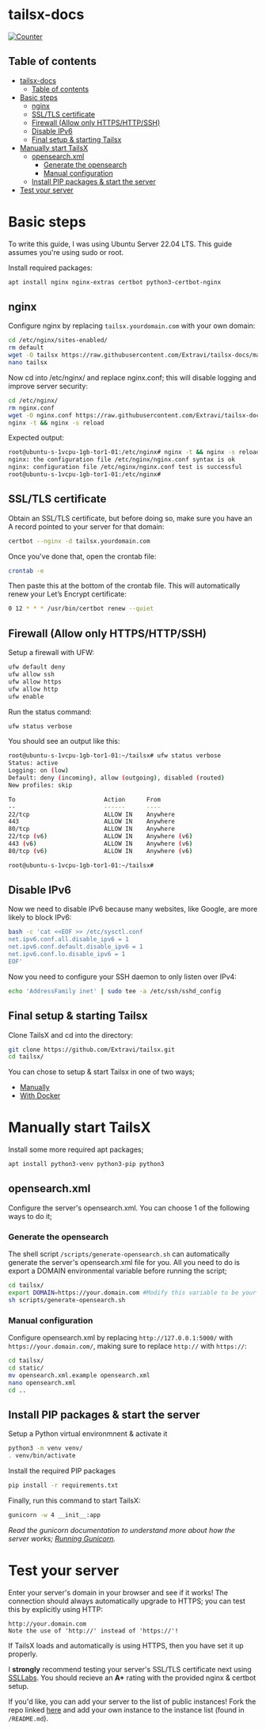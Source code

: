 # tailsx-docs

[![Counter](https://visitor-badge.laobi.icu/badge?page_id=Extravi.tailsxdocs)](https://github.com/Extravi/tailsx-docs)
## Table of contents
- [tailsx-docs](#tailsx-docs)
  - [Table of contents](#table-of-contents)
- [Basic steps](#basic-steps)
  - [nginx](#nginx)
  - [SSL/TLS certificate](#ssltls-certificate)
  - [Firewall (Allow only HTTPS/HTTP/SSH)](#firewall-allow-only-httpshttpssh)
  - [Disable IPv6](#disable-ipv6)
  - [Final setup \& starting Tailsx](#final-setup--starting-tailsx)
- [Manually start TailsX](#manually-start-tailsx)
  - [opensearch.xml](#opensearchxml)
    - [Generate the opensearch](#generate-the-opensearch)
    - [Manual configuration](#manual-configuration)
  - [Install PIP packages \& start the server](#install-pip-packages--start-the-server)
- [Test your server](#test-your-server)

# Basic steps

To write this guide, I was using Ubuntu Server 22.04 LTS. This guide assumes you're using sudo or root.

Install required packages:
```bash
apt install nginx nginx-extras certbot python3-certbot-nginx
```

## nginx

Configure nginx by replacing `tailsx.yourdomain.com` with your own domain:
```bash
cd /etc/nginx/sites-enabled/
rm default
wget -O tailsx https://raw.githubusercontent.com/Extravi/tailsx-docs/main/config/tailsx
nano tailsx
```

Now cd into /etc/nginx/ and replace nginx.conf; this will disable logging and improve server security:
```bash
cd /etc/nginx/
rm nginx.conf
wget -O nginx.conf https://raw.githubusercontent.com/Extravi/tailsx-docs/main/config/nginx.conf
nginx -t && nginx -s reload
```

Expected output:
```bash
root@ubuntu-s-1vcpu-1gb-tor1-01:/etc/nginx# nginx -t && nginx -s reload
nginx: the configuration file /etc/nginx/nginx.conf syntax is ok
nginx: configuration file /etc/nginx/nginx.conf test is successful
root@ubuntu-s-1vcpu-1gb-tor1-01:/etc/nginx#
```

## SSL/TLS certificate
Obtain an SSL/TLS certificate, but before doing so, make sure you have an A record pointed to your server for that domain:
```bash
certbot --nginx -d tailsx.yourdomain.com
```

Once you've done that, open the crontab file:
```bash
crontab -e
```

Then paste this at the bottom of the crontab file. This will automatically renew your Let’s Encrypt certificate:
```bash
0 12 * * * /usr/bin/certbot renew --quiet
```

## Firewall (Allow only HTTPS/HTTP/SSH)
Setup a firewall with UFW:
```bash
ufw default deny
ufw allow ssh
ufw allow https
ufw allow http
ufw enable
```

Run the status command:
```bash
ufw status verbose
```

You should see an output like this:
```bash
root@ubuntu-s-1vcpu-1gb-tor1-01:~/tailsx# ufw status verbose
Status: active
Logging: on (low)
Default: deny (incoming), allow (outgoing), disabled (routed)
New profiles: skip

To                         Action      From
--                         ------      ----
22/tcp                     ALLOW IN    Anywhere
443                        ALLOW IN    Anywhere
80/tcp                     ALLOW IN    Anywhere
22/tcp (v6)                ALLOW IN    Anywhere (v6)
443 (v6)                   ALLOW IN    Anywhere (v6)
80/tcp (v6)                ALLOW IN    Anywhere (v6)

root@ubuntu-s-1vcpu-1gb-tor1-01:~/tailsx#
```

## Disable IPv6
Now we need to disable IPv6 because many websites, like Google, are more likely to block IPv6:
```bash
bash -c 'cat <<EOF >> /etc/sysctl.conf
net.ipv6.conf.all.disable_ipv6 = 1
net.ipv6.conf.default.disable_ipv6 = 1
net.ipv6.conf.lo.disable_ipv6 = 1
EOF'
```

Now you need to configure your SSH daemon to only listen over IPv4:
```bash
echo 'AddressFamily inet' | sudo tee -a /etc/ssh/sshd_config
```

## Final setup & starting Tailsx
Clone TailsX and cd into the directory:
```bash
git clone https://github.com/Extravi/tailsx.git
cd tailsx/
```

You can chose to setup & start Tailsx in one of two ways;
- [Manually](/README.md#manually-start-tailsx)
- [With Docker](/Docker.md)

# Manually start TailsX
Install some more required apt packages;
```bash
apt install python3-venv python3-pip python3
```

## opensearch.xml
Configure the server's opensearch.xml. You can choose 1 of the following ways to do it;

### Generate the opensearch
The shell script `/scripts/generate-opensearch.sh` can automatically generate the server's opensearch.xml file for you. All you need to do is export a DOMAIN environmental variable before running the script;
```bash
cd tailsx/
export DOMAIN=https://your.domain.com #Modify this variable to be your domain. Note the use of https://!
sh scripts/generate-opensearch.sh
```

### Manual configuration
Configure opensearch.xml by replacing `http://127.0.0.1:5000/` with `https://your.domain.com/`, making sure to replace `http://` with `https://`:
```bash
cd tailsx/
cd static/
mv opensearch.xml.example opensearch.xml
nano opensearch.xml
cd ..
```

## Install PIP packages & start the server
Setup a Python virtual environmnent & activate it
```bash
python3 -m venv venv/
. venv/bin/activate
```

Install the required PIP packages
```bash
pip install -r requirements.txt
```

Finally, run this command to start TailsX:
```bash
gunicorn -w 4 __init__:app
```
<i>Read the gunicorn documentation to understand more about how the server works; [Running Gunicorn](https://docs.gunicorn.org/en/latest/run.html).</i>

# Test your server
Enter your server's domain in your browser and see if it works! The connection should always automatically upgrade to HTTPS; you can test this by explicitly using HTTP:
```
http://your.domain.com
Note the use of 'http://' instead of 'https://'!
```
If TailsX loads and automatically is using HTTPS, then you have set it up properly.

I <b>strongly</b> recommend testing your server's SSL/TLS certificate next using [SSLLabs](https://www.ssllabs.com/ssltest/index.html). You should recieve an <b>A+</b> rating with the provided nginx & certbot setup.

If you'd like, you can add your server to the list of public instances! Fork the repo linked [here](https://github.com/Extravi/tailsx) and add your own instance to the instance list (found in `/README.md`).
